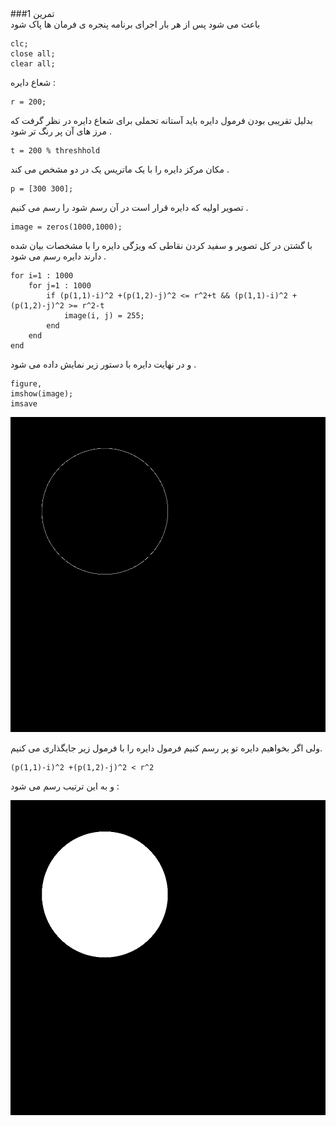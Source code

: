 <div direction='ltr'>###تمرین 1</div>
<div direction='ltr'>باعث می شود پس از هر بار اجرای برنامه پنجره ی فرمان ها پاک شود</div>

```
clc;
close all;
clear all;
```

<div direction='ltr'>شعاع دایره : </div>

```
r = 200;
```

<div direction='ltr'>بدلیل تقریبی بودن فرمول دایره باید آستانه تحملی برای شعاع دایره در نظر گرفت که مرز های آن پر رنگ تر شود .</div>

```
t = 200 % threshhold
```

<div direction='ltr'>مکان مرکز دایره را با یک ماتریس یک در دو مشخص می کند . </div>

```
p = [300 300];
```

<div direction='ltr'>تصویر اولیه که دایره قرار است در آن رسم شود را رسم می کنیم .</div>

```
image = zeros(1000,1000);
```

<div direction='ltr'> با گشتن در کل تصویر و سفید کردن نقاطی که ویژگی دایره را با مشخصات بیان شده دارند دایره رسم می شود .</div>

```
for i=1 : 1000
    for j=1 : 1000
        if (p(1,1)-i)^2 +(p(1,2)-j)^2 <= r^2+t && (p(1,1)-i)^2 +(p(1,2)-j)^2 >= r^2-t
            image(i, j) = 255;
        end
    end
end
```

<div direction='ltr'> و در نهایت دایره با دستور زیر نمایش داده می شود . </div>

```
figure,
imshow(image);
imsave
```

![output](t2.bmp)

<div direction='ltr'> ولی اگر بخواهیم دایره تو پر رسم کنیم فرمول دایره را با فرمول زیر جایگذاری می کنیم.</div>

```
(p(1,1)-i)^2 +(p(1,2)-j)^2 < r^2

```

<div direction='ltr'>و به این ترتیب رسم می شود :</div>

![output](t2v2.png)

